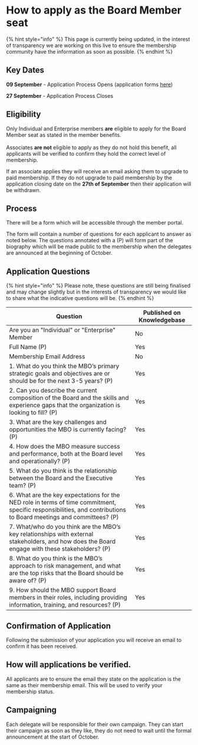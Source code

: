 # How to apply as the Board Member seat

{% hint style="info" %}
This page is currently being updated, in the interest of transparency we are working on this live to ensure the membership community have the information as soon as possible. &#x20;
{% endhint %}

## Key Dates

**09 September** - Application Process Opens (application forms [here](../overview/key-guides/how-to-apply-for-a-seat-in-the-intersect-elections.md#application-forms))

**27 September** - Application Process Closes



## Eligibility

Only Individual and Enterprise members **are** eligible to apply for the Board Member seat as stated in the member benefits.  \
\
Associates **are not** eligible to apply as they do not hold this benefit, all applicants will be verified to confirm they hold the correct level of membership. &#x20;

If an associate applies they will receive an email asking them to upgrade to paid membership.  If they do not upgrade to paid membership by the application closing date on the **27th of September** then their application will be withdrawn.  &#x20;

## Process

There will be a form which will be accessible through the member portal.

The form will contain a number of questions for each applicant to answer as noted below.  The questions annotated with a (P) will form part of the biography which will be made public to the membership when the delegates are announced at the beginning of October.

## Application Questions



{% hint style="info" %}
Please note, these questions are still being finalised and may change slightly but in the interests of transparency we would like to share what the indicative questions will be.
{% endhint %}

| Question                                                                                                                                                          | Published on Knowledgebase |
| ----------------------------------------------------------------------------------------------------------------------------------------------------------------- | -------------------------- |
| Are you an "Individual" or "Enterprise" Member                                                                                                                    | No                         |
| Full Name (P)                                                                                                                                                     | Yes                        |
| Membership Email Address                                                                                                                                          | No                         |
| 1. What do you think the MBO’s primary strategic goals and objectives are or should be for the next 3-5 years? (P)                                                | Yes                        |
| 2. Can you describe the current composition of the Board and the skills and experience gaps that the organization is looking to fill? (P)                         | Yes                        |
| 3. What are the key challenges and opportunities the MBO is currently facing? (P)                                                                                 | Yes                        |
| 4. How does the MBO measure success and performance, both at the Board level and operationally? (P)                                                               | Yes                        |
| 5. What do you think is the relationship between the Board and the Executive team? (P)                                                                            | Yes                        |
| 6. What are the key expectations for the NED role in terms of time commitment, specific responsibilities, and contributions to Board meetings and committees? (P) | Yes                        |
| 7. What/who do you think are the MBO’s key relationships with external stakeholders, and how does the Board engage with these stakeholders? (P)                   | Yes                        |
| 8. What do you think is the MBO’s approach to risk management, and what are the top risks that the Board should be aware of? (P)                                  | Yes                        |
| 9. How should the MBO support Board members in their roles, including providing information, training, and resources? (P)                                         | Yes                        |

## Confirmation of Application

Following the submission of your application you will receive an email to confirm it has been received.

## How will applications be verified.

All applicants are to ensure the email they state on the application is the same as their membership email. This will be used to verify your membership status.

## Campaigning

Each delegate will be responsible for their own campaign.  They can start their campaign as soon as they like, they do not need to wait until the formal announcement at the start of October.
